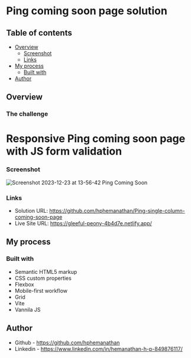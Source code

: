 # Ping coming soon page solution

## Table of contents

- [Overview](#overview)
  - [Screenshot](#screenshot)
  - [Links](#links)
- [My process](#my-process)
  - [Built with](#built-with)
- [Author](#author)


## Overview

### The challenge

# Responsive Ping coming soon page with JS form validation


### Screenshot

![Screenshot 2023-12-23 at 13-56-42 Ping Coming Soon](https://github.com/hphemanathan/Ping-single-column-coming-soon-page/assets/18226707/34b2ccd3-800c-491f-9f88-42133370f39e)


### Links

- Solution URL: https://github.com/hphemanathan/Ping-single-column-coming-soon-page
- Live Site URL: https://gleeful-peony-4b4d7e.netlify.app/

## My process

### Built with

- Semantic HTML5 markup
- CSS custom properties
- Flexbox
- Mobile-first workflow
- Grid
- Vite
- Vannila JS
  
## Author

- Github - https://github.com/hphemanathan
- Linkedin - https://www.linkedin.com/in/hemanathan-h-p-849876117/


